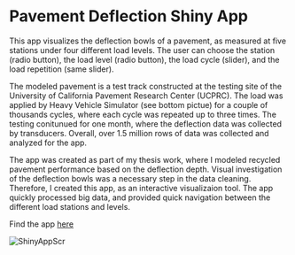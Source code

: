 # Pavement Deflection Shiny App

This app visualizes the deflection bowls of a pavement, as measured at five stations under four different load levels.
The user can choose the station (radio button), the load level (radio button), the load cycle (slider), and the load repetition (same slider).

The modeled pavement is a test track constructed at the testing site of the University of California Pavement Research Center (UCPRC).
The load was applied by Heavy Vehicle Simulator (see bottom pictue) for a couple of thousands cycles, where each cycle was repeated up to three times.
The testing conitunued for one month, where the deflection data was collected by transducers. 
Overall, over 1.5 million rows of data was collected and analyzed for the app.

The app was created as part of my thesis work, where I modeled recycled pavement performance based on the deflection depth.
Visual investigation of the deflection bowls was a necessary step in the data cleaning. Therefore, I created this app, as an interactive visualizaion tool. The app quickly processed big data, and provided quick navigation between the different load stations and levels. 

Find the app [here](https://kbuch.shinyapps.io/DefBowlApp/?_ga=2.109463301.1266983465.1593293939-1369844327.1592972300) 

![ShinyAppScr](https://github.com/KoralleB/ShinyApp/blob/master/image/screenshot.png)


